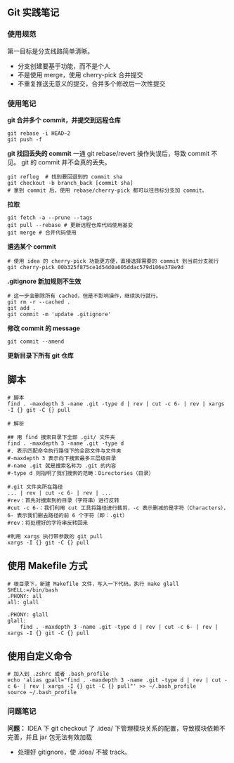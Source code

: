 ## Git 实践笔记

### 使用规范
第一目标是分支线路简单清晰。
- 分支创建要基于功能，而不是个人
- 不是使用 merge，使用 cherry-pick 合并提交
- 不重复推送无意义的提交，合并多个修改后一次性提交

### 使用笔记
**git 合并多个 commit，并提交到远程仓库** 
```shell script
git rebase -i HEAD~2
git push -f
```

**git 找回丢失的 commit**
一通 git rebase/revert 操作失误后，导致 commit 不见。
git 的 commit 并不会真的丢失。
```shell script
git reflog  # 找到要回退到的 commit sha
git checkout -b branch_back [commit sha]
# 拿到 commit 后，使用 rebase/cherry-pick 都可以往目标分支加 commit。
```

**拉取**
```shell script
git fetch -a --prune --tags
git pull --rebase # 更新远程仓库代码使用基变
git merge # 合并代码使用 
```

**遴选某个 commit**
```shell script
# 使用 idea 的 cherry-pick 功能更方便，直接选择需要的 commit 到当前分支就行
git cherry-pick 00b325f875ce1d54d0a605ddac579d106e378e9d
```

**.gitignore 新加规则不生效**
```shell script
# 这一步会删除所有 cached，但是不影响操作，继续执行就行。
git rm -r --cached . 
git add .
git commit -m 'update .gitignore'
```

**修改 commit 的 message**
```shell script
git commit --amend
```

**更新目录下所有 git 仓库**
## 脚本
```shell script
# 脚本
find . -maxdepth 3 -name .git -type d | rev | cut -c 6- | rev | xargs -I {} git -C {} pull

# 解析

## 用 find 搜索目录下全部 .git/ 文件夹
find . -maxdepth 3 -name .git -type d
#. 表示匹配命令执行路径下的全部文件与文件夹
#-maxdepth 3 表示向下搜索最多三层级目录
#-name .git 就是搜索名称为 .git 的内容
#-type d 则指明了我们搜索的范畴：Directories（目录）

#.git 文件夹所在路径
... | rev | cut -c 6- | rev | ...
#rev：首先对搜索到的目录（字符串）进行反转
#cut -c 6-：我们利用 cut 工具将路径进行裁剪，-c 表示删减的是字符（Characters），6- 表示我们删去路径的前 6 个字符（即：.git）
#rev：将处理好的字符串反转回来

#利用 xargs 执行带参数的 git pull
xargs -I {} git -C {} pull

```
## 使用 Makefile 方式
```shell script
# 根目录下，新建 Makefile 文件，写入一下代码，执行 make glall
SHELL:=/bin/bash
.PHONY: all
all: glall

.PHONY: glall
glall:
    find . -maxdepth 3 -name .git -type d | rev | cut -c 6- | rev | xargs -I {} git -C {} pull
```

## 使用自定义命令
```shell script
# 加入到 .zshrc 或者 .bash_profile
echo 'alias gpall="find . -maxdepth 3 -name .git -type d | rev | cut -c 6- | rev | xargs -I {} git -C {} pull"' >> ~/.bash_profile
source ~/.bash_profile
```

### 问题笔记
**问题：** IDEA 下 git checkout 了 .idea/ 下管理模块关系的配置，导致模块依赖不完善，并且 jar 包无法有效加载
- 处理好 gitignore，使 .idea/ 不被 track。


